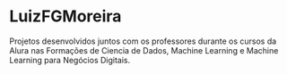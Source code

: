 # LuizFGMoreira

Projetos desenvolvidos juntos com os professores durante os cursos da Alura nas Formações de Ciencia de Dados, Machine Learning e Machine Learning para Negócios Digitais.

